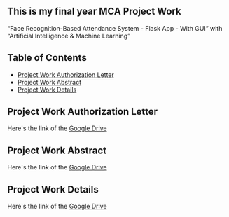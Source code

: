 ## This is my final year MCA Project Work
“Face Recognition-Based Attendance System - Flask App - With GUI” with “Artificial Intelligence & Machine Learning”

## Table of Contents
- [Project Work Authorization Letter](#Authorization_Letter)
- [Project Work Abstract](#Project_Work_Abstract)
- [Project Work Details](#Project_Work_Details)

## Project Work Authorization Letter
Here's the link of the [Google Drive](https://drive.google.com/file/d/12fPDiX10xjuTx-9eoNViuuKO9a2pyTt7/view?usp=sharing)

## Project Work Abstract
Here's the link of the [Google Drive](https://drive.google.com/file/d/13PvJ9AFaR_gTBsIjIP15NwnVMrZ6LEj2/view?usp=sharing)

## Project Work Details
Here's the link of the [Google Drive](https://drive.google.com/file/d/132uNy38l3mPNO-4T6-55AgsOfNdhi-Xg/view?usp=sharing)
